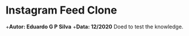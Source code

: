 # Instagram Feed Clone
+**Autor: Eduardo G P Silva**
+**Data: 12/2020**
Doed to test the knowledge.
